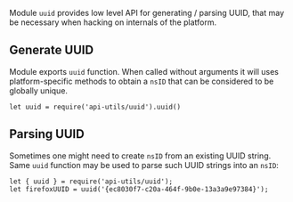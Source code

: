 <!-- This Source Code Form is subject to the terms of the Mozilla Public
   - License, v. 2.0. If a copy of the MPL was not distributed with this
   - file, You can obtain one at http://mozilla.org/MPL/2.0/. -->

Module `uuid` provides low level API for generating / parsing UUID, that may
be necessary when hacking on internals of the platform.


## Generate UUID

Module exports `uuid` function. When called without arguments it will uses
platform-specific methods to obtain a `nsID` that can be considered to be
globally unique.

    let uuid = require('api-utils/uuid').uuid()

## Parsing UUID

Sometimes one might need to create `nsID` from an existing UUID string. Same
`uuid` function may be used to parse such UUID strings into an `nsID`:

    let { uuid } = require('api-utils/uuid');
    let firefoxUUID = uuid('{ec8030f7-c20a-464f-9b0e-13a3a9e97384}');

